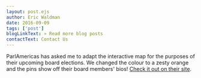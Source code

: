 ```yaml
---
layout: post.ejs
author: Eric Waldman
date: 2016-09-09
tags: ['post']
blogLinkText: » Read more blog posts
contactText: Contact Us
---
```

ParlAmericas has asked me to adapt the interactive map for the purposes of their upcoming board elections. We changed the colour to a zesty orange and the pins show off their board members' bios! [Check it out on their site](http://parlamericas.org/en/about/board-of-directors.aspx).